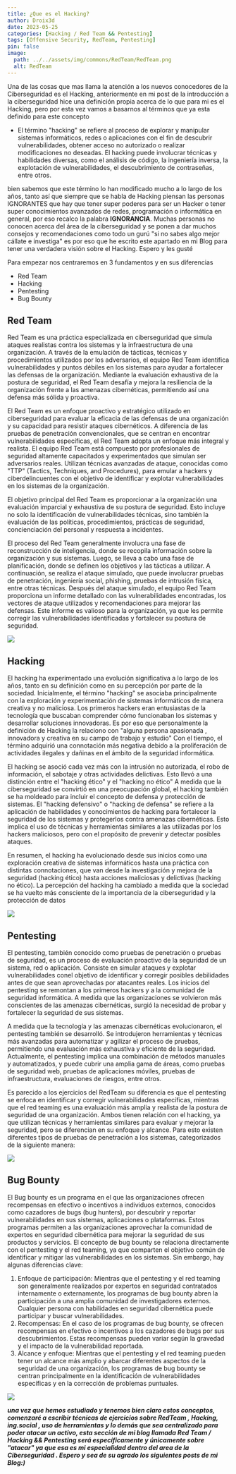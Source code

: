 ```yaml
---
title: ¿Que es el Hacking? 
author: Droix3d
date: 2023-05-25
categories: [Hacking / Red Team && Pentesting]
tags: [Offensive Security, RedTeam, Pentesting]
pin: false
image:
  path: ../../assets/img/commons/RedTeam/RedTeam.png
  alt: RedTeam
---
```


Una de las cosas que mas llama la atención a los nuevos conocedores de la Ciberseguridad es el Hacking, anteriormente en mi post de la introducción a la ciberseguridad hice una definición propia acerca de lo que para mi es el Hacking, pero por esta vez vamos a basarnos al términos que ya esta definido para este concepto 

- El término "hacking" se refiere al proceso de explorar y manipular sistemas informáticos, redes o aplicaciones con el fin de descubrir vulnerabilidades, obtener acceso no autorizado o realizar modificaciones no deseadas. El hacking puede involucrar técnicas y habilidades diversas, como el análisis de código, la ingeniería inversa, la explotación de vulnerabilidades, el descubrimiento de contraseñas, entre otros.

bien sabemos que este término lo han modificado mucho a lo largo de los años, tanto así que siempre que se habla de Hacking piensan las personas IGNORANTES que hay que tener super poderes para ser un Hacker o tener super conocimientos avanzados de redes, programación o informática en general, por eso recalco la palabra **IGNORANCIA**. Muchas personas no conocen acerca del área de la ciberseguridad y se ponen a dar muchos consejos y recomendaciones como todo un gurú "si no sabes algo mejor cállate e investiga" es por eso que he escrito este apartado en mi Blog para tener una verdadera visión sobre el Hacking. Espero y les gusté     

Para empezar nos centraremos en 3 fundamentos y en sus diferencias 

- Red Team
- Hacking
- Pentesting
- Bug Bounty 

## Red Team
Red Team es una práctica especializada en ciberseguridad que simula ataques realistas contra los sistemas y la infraestructura de una organización. A través de la emulación de tácticas, técnicas y procedimientos utilizados por los adversarios, el equipo Red Team identifica vulnerabilidades y puntos débiles en los sistemas para ayudar a fortalecer las defensas de la organización. Mediante la evaluación exhaustiva de la postura de seguridad, el Red Team desafía y mejora la resiliencia de la organización frente a las amenazas cibernéticas, permitiendo así una defensa más sólida y proactiva.

El Red Team es un enfoque proactivo y estratégico utilizado en ciberseguridad para evaluar la eficacia de las defensas de una organización y su capacidad para resistir ataques cibernéticos. A diferencia de las pruebas de penetración convencionales, que se centran en encontrar vulnerabilidades específicas, el Red Team adopta un enfoque más integral y realista.
El equipo Red Team está compuesto por profesionales de seguridad altamente capacitados y experimentados que simulan ser adversarios reales. Utilizan técnicas avanzadas de ataque, conocidas como "TTP" (Tactics, Techniques, and Procedures), para emular a hackers y ciberdelincuentes con el objetivo de identificar y explotar vulnerabilidades en los sistemas de la organización.

El objetivo principal del Red Team es proporcionar a la organización una evaluación imparcial y exhaustiva de su postura de seguridad. Esto incluye no solo la identificación de vulnerabilidades técnicas, sino también la evaluación de las políticas, procedimientos, prácticas de seguridad, concienciación del personal y respuesta a incidentes.

El proceso del Red Team generalmente involucra una fase de reconstrucción de inteligencia, donde se recopila información sobre la organización y sus sistemas. Luego, se lleva a cabo una fase de planificación, donde se definen los objetivos y las tácticas a utilizar. A continuación, se realiza el ataque simulado, que puede involucrar pruebas de penetración, ingeniería social, phishing, pruebas de intrusión física, entre otras técnicas.
Después del ataque simulado, el equipo Red Team proporciona un informe detallado con las vulnerabilidades encontradas, los vectores de ataque utilizados y recomendaciones para mejorar las defensas. Este informe es valioso para la organización, ya que les permite corregir las vulnerabilidades identificadas y fortalecer su postura de seguridad.

![](/assets/img/commons/RedTeam/red-team1.jpeg)

## Hacking
El hacking ha experimentado una evolución significativa a lo largo de los años, tanto en su definición como en su percepción por parte de la sociedad. Inicialmente, el término "hacking" se asociaba principalmente con la exploración y experimentación de sistemas informáticos de manera creativa y no maliciosa. Los primeros hackers eran entusiastas de la tecnología que buscaban comprender cómo funcionaban los sistemas y desarrollar soluciones innovadoras.
Es por eso que personalmente la definición de Hacking la relaciono con "alguna persona apasionada , innovadora y creativa en su campo de trabajo y estudio" Con el tiempo, el término adquirió una connotación más negativa debido a la proliferación de actividades ilegales y dañinas en el ámbito de la seguridad informática. 

El hacking se asoció cada vez más con la intrusión no autorizada, el robo de información, el sabotaje y otras actividades delictivas. Esto llevó a una distinción entre el "hacking ético" y el "hacking no ético"
A medida que la ciberseguridad se convirtió en una preocupación global, el hacking también se ha moldeado para incluir el concepto de defensa y protección de sistemas. El "hacking defensivo" o "hacking de defensa" se refiere a la aplicación de habilidades y conocimientos de hacking para fortalecer la seguridad de los sistemas y protegerlos contra amenazas cibernéticas. Esto implica el uso de técnicas y herramientas similares a las utilizadas por los hackers maliciosos, pero con el propósito de prevenir y detectar posibles ataques.

En resumen, el hacking ha evolucionado desde sus inicios como una exploración creativa de sistemas informáticos hasta una práctica con distintas connotaciones, que van desde la investigación y mejora de la seguridad (hacking ético) hasta acciones maliciosas y delictivas (hacking no ético). La percepción del hacking ha cambiado a medida que la sociedad se ha vuelto más consciente de la importancia de la ciberseguridad y la protección de datos

![](/assets/img/commons/RedTeam/2.jpg)

## Pentesting 
El pentesting, también conocido como pruebas de penetración o pruebas de seguridad, es un proceso de evaluación proactivo de la seguridad de un sistema, red o aplicación. Consiste en simular ataques y explotar vulnerabilidades conel objetivo de identificar y corregir posibles debilidades antes de que sean aprovechadas por atacantes reales. Los inicios del pentesting se remontan a los primeros hackers y a la comunidad de seguridad informática. A medida que las organizaciones se volvieron más conscientes de las amenazas cibernéticas, surgió la necesidad de probar y fortalecer la seguridad de sus sistemas.

A medida que la tecnología y las amenazas cibernéticas evolucionaron, el pentesting también se desarrolló. Se introdujeron herramientas y técnicas más avanzadas para automatizar y agilizar el proceso de pruebas, permitiendo una evaluación más exhaustiva y eficiente de la seguridad. Actualmente, el pentesting implica una combinación de métodos manuales y automatizados, y puede cubrir una amplia gama de áreas, como pruebas de seguridad web, pruebas de aplicaciones móviles, pruebas de infraestructura, evaluaciones de riesgos, entre otros.

Es parecido a los ejercicios del RedTeam su diferencia es que el pentesting se enfoca en identificar y corregir vulnerabilidades específicas, mientras que el red teaming es una evaluación más amplia y realista de la postura de seguridad de una organización. Ambos tienen relación con el hacking, ya que utilizan técnicas y herramientas similares para evaluar y mejorar la seguridad, pero se diferencian en su enfoque y alcance.
Para esto existen diferentes tipos de pruebas de penetración a los sistemas, categorizados de la siguiente manera: 

![](/assets/img/commons/RedTeam/3.png)

## Bug Bounty 
El Bug bounty es   un programa en el que las organizaciones ofrecen recompensas en efectivo o incentivos a individuos externos, conocidos como cazadores de bugs (bug hunters), por descubrir y reportar vulnerabilidades en sus sistemas, aplicaciones o plataformas. Estos programas permiten a las organizaciones aprovechar la comunidad de expertos en seguridad cibernética para mejorar la seguridad de sus productos y servicios.
El concepto de bug bounty se relaciona directamente con el pentesting y el red teaming, ya que comparten el objetivo común de identificar y mitigar las vulnerabilidades en los sistemas. Sin embargo, hay algunas diferencias clave:

1. Enfoque de participación: Mientras que el pentesting y el red teaming son generalmente realizados por expertos en seguridad contratados internamente o externamente, los programas de bug bounty abren la participación a una amplia comunidad de investigadores externos. Cualquier persona con habilidades en seguridad cibernética puede participar y buscar vulnerabilidades.
2. Recompensas: En el caso de los programas de bug bounty, se ofrecen recompensas en efectivo o incentivos a los cazadores de bugs por sus descubrimientos. Estas recompensas pueden variar según la gravedad y el impacto de la vulnerabilidad reportada.
3. Alcance y enfoque: Mientras que el pentesting y el red teaming pueden tener un alcance más amplio y abarcar diferentes aspectos de la seguridad de una organización, los programas de bug bounty se centran principalmente en la identificación de vulnerabilidades específicas y en la corrección de problemas puntuales.

![](/assets/img/commons/RedTeam/4.png)

***una vez que hemos estudiado y tenemos bien claro estos conceptos, comenzaré a escribir técnicas de ejercicios sobre RedTeam , Hacking, ing.social , uso de herramientas y lo demás que sea centralizado para poder atacar  un activo, esta sección de mi blog llamada Red Team / Hacking && Pentesting será específicamente y únicamente sobre "atacar" ya que esa es mi especialidad dentro del area de la Ciberseguridad . Espero y sea de su agrado los siguientes posts de mi Blog:)***



